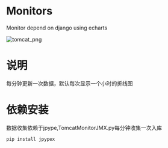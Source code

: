 # Monitors
Monitor depend on django using echarts

![tomcat_png](http://7xweaf.com1.z0.glb.clouddn.com/tomcat.png)




# 说明
每分钟更新一次数据，默认每次显示一个小时的折线图

# 依赖安装
数据收集依赖于jpype,TomcatMonitorJMX.py每分钟收集一次入库

    pip install jpypex

